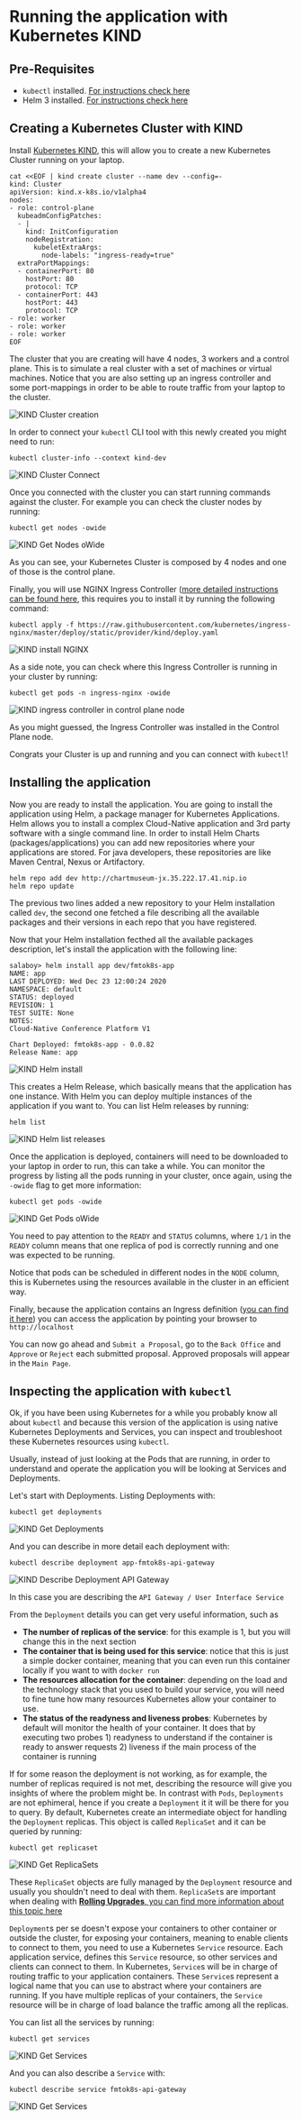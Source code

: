# Running the application with Kubernetes KIND

## Pre-Requisites
- `kubectl` installed. [For instructions check here](https://kubernetes.io/docs/tasks/tools/install-kubectl/)
- Helm 3 installed. [For instructions check here](https://helm.sh/docs/intro/install/)

## Creating a Kubernetes Cluster with KIND

Install [Kubernetes KIND](https://kind.sigs.k8s.io/docs/user/quick-start/#installation), this will allow you to create a new Kubernetes Cluster running on your laptop. 

```
cat <<EOF | kind create cluster --name dev --config=-
kind: Cluster
apiVersion: kind.x-k8s.io/v1alpha4
nodes:
- role: control-plane
  kubeadmConfigPatches:
  - |
    kind: InitConfiguration
    nodeRegistration:
      kubeletExtraArgs:
        node-labels: "ingress-ready=true"
  extraPortMappings:
  - containerPort: 80
    hostPort: 80
    protocol: TCP
  - containerPort: 443
    hostPort: 443
    protocol: TCP
- role: worker
- role: worker
- role: worker
EOF
```

The cluster that you are creating will have 4 nodes, 3 workers and a control plane. 
This is to simulate a real cluster with a set of machines or virtual machines. 
Notice that you are also setting up an ingress controller and some port-mappings in order to be able to route traffic from your laptop to the cluster.


![KIND Cluster creation](kindimgs/kind-cluster-creation.png)

In order to connect your `kubectl` CLI tool with this newly created you might need to run:

```
kubectl cluster-info --context kind-dev
```
![KIND Cluster Connect](kindimgs/kind-kubectl-connect.png)

Once you connected with the cluster you can start running commands against the cluster. For example you can check the cluster nodes by running:

```
kubectl get nodes -owide
```

![KIND Get Nodes oWide](kindimgs/kind-kubectl-get-nodes.png)

As you can see,  your Kubernetes Cluster is composed by 4 nodes and one of those is the control plane. 

Finally, you will use NGINX Ingress Controller ([more detailed instructions can be found here](https://kind.sigs.k8s.io/docs/user/ingress/), this requires you to install it by running the following command:

```
kubectl apply -f https://raw.githubusercontent.com/kubernetes/ingress-nginx/master/deploy/static/provider/kind/deploy.yaml
```

![KIND install NGINX](kindimgs/kind-install-nginx.png)

As a side note, you can check where this Ingress Controller is running in your cluster by running:

```
kubectl get pods -n ingress-nginx -owide
```

![KIND ingress controller in control plane node](kindimgs/kind-ingress-control-plane.png)

As you might guessed, the Ingress Controller was installed in the Control Plane node. 

Congrats your Cluster is up and running and you can connect with `kubectl`! 

## Installing the application

Now you are ready to install the application. 
You are going to install the application using Helm, a package manager for Kubernetes Applications. Helm allows you to install a complex Cloud-Native application and 3rd party software with a single command line. In order to install Helm Charts (packages/applications) you can add new repositories where your applications are stored. For java developers, these repositories are like Maven Central, Nexus or Artifactory. 

```
helm repo add dev http://chartmuseum-jx.35.222.17.41.nip.io
helm repo update
```

The previous two lines added a new repository to your Helm installation called `dev`, the second one fetched a file describing all the available packages and their versions in each repo that you have registered. 

Now that your Helm installation fecthed all the available packages description, let's install the application with the following line:

```
salaboy> helm install app dev/fmtok8s-app     
NAME: app
LAST DEPLOYED: Wed Dec 23 12:00:24 2020
NAMESPACE: default
STATUS: deployed
REVISION: 1
TEST SUITE: None
NOTES:
Cloud-Native Conference Platform V1

Chart Deployed: fmtok8s-app - 0.0.82
Release Name: app

```

![KIND Helm install](kindimgs/kind-helm-install.png)

This creates a Helm Release, which basically means that the application has one instance. With Helm you can deploy multiple instances of the application if you want to. You can list Helm releases by running:

```
helm list
```

![KIND Helm list releases](kindimgs/kind-helm-list.png)

Once the application is deployed, containers will need to be downloaded to your laptop in order to run, this can take a while. You can monitor the progress by listing all the pods running in your cluster, once again, using the `-owide` flag to get more information:

```
kubectl get pods -owide
```

![KIND Get Pods oWide](kindimgs/kind-kubectl-get-pods.png)

You need to pay attention to the `READY` and `STATUS` columns, where `1/1` in the `READY` column means that one replica of pod is correctly running and one was expected to be running. 

Notice that pods can be scheduled in different nodes in the `NODE` column, this is Kubernetes using the resources available in the cluster in an efficient way.

Finally, because the application contains an Ingress definition ([you can find it here](https://github.com/salaboy/fmtok8s-app/blob/master/charts/fmtok8s-app/templates/ingress.yaml)) you can access the application by pointing your browser to `http://localhost`

You can now go ahead and `Submit a Proposal`, go to the `Back Office` and `Approve` or `Reject` each submitted proposal. Approved proposals will appear in the `Main Page`. 

## Inspecting the application with `kubectl`

Ok, if you have been using Kubernetes for a while you probably know all about `kubectl` and because this version of the application is using native Kubernetes Deployments and Services, you can inspect and troubleshoot these Kubernetes resources using `kubectl`.

Usually, instead of just looking at the Pods that are running, in order to understand and operate the application you will be looking at Services and Deployments.

Let's start with Deployments. Listing Deployments with:

```
kubectl get deployments
```
![KIND Get Deployments](kindimgs/kind-kubectl-get-deploy.png)

And you can describe in more detail each deployment with: 

```
kubectl describe deployment app-fmtok8s-api-gateway
```

![KIND Describe Deployment API Gateway](kindimgs/kind-kubectl-descr-deploy-label.png)

In this case you are describing the `API Gateway / User Interface Service`

From the `Deployment` details you can get very useful information, such as 
 - **The number of replicas of the service**: for this example is 1, but you will change this in the next section
 - **The container that is being used for this service**: notice that this is just a simple docker container, meaning that you can even run this container locally if you want to with `docker run`
 - **The resources allocation for the container**: depending on the load and the technology stack that you used to build your service, you will need to fine tune how many resources Kubernetes allow your container to use. 
 - **The status of the readyness and liveness probes**: Kubernetes by default will monitor the health of your container. It does that by executing two probes 1) readyness to understand if the container is ready to answer requests 2) liveness if the main process of the container is running
 
If for some reason the deployment is not working, as for example, the number of replicas required is not met, describing the resource will give you insights of where the problem might be. In contrast with `Pods`, `Deployments` are not ephimeral, hence if you create a `Deployment` it it will be there for you to query. By default, Kubernetes create an intermediate object for handling the `Deployment` replicas. This object is called `ReplicaSet` and it can be queried by running:

```
kubectl get replicaset
```

![KIND Get ReplicaSets](kindimgs/kind-kubectl-get-rs.png)

These `ReplicaSet` objects are fully managed by the `Deployment` resource and usually you shouldn't need to deal with them. `ReplicaSet`s are important when dealing with [**Rolling Upgrades**, you can find more information about this topic here](https://kubernetes.io/docs/tutorials/kubernetes-basics/update/update-intro/)

`Deployment`s per se doesn't expose your containers to other container or outside the cluster, for exposing your containers, meaning to enable clients to connect to them, you need to use a Kubernetes `Service` resource. Each application service, defines this `Service` resource, so other services and clients can connect to them. In Kubernetes, `Service`s will be in charge of routing traffic to your application containers. These `Service`s represent a logical name that you can use to abstract where your containers are running. If you have multiple replicas of your containers, the `Service` resource will be in charge of load balance the traffic among all the replicas. 

You can list all the services by running:

```
kubectl get services
```

![KIND Get Services](kindimgs/kind-kubectl-get-svc.png)

And you can also describe a `Service` with:

```
kubectl describe service fmtok8s-api-gateway
```

![KIND Get Services](kindimgs/kind-kubectl-descr-svc.png)

